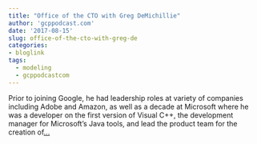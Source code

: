 ```yaml
---
title: "Office of the CTO with Greg DeMichillie"
author: 'gcppodcast.com'
date: '2017-08-15'
slug: office-of-the-cto-with-greg-de
categories:
- bloglink
tags:
  - modeling
  - gcppodcastcom
---
```


Prior to joining Google, he had leadership roles at variety of companies including Adobe and Amazon, as well as a decade at Microsoft where he was a developer on the first version of Visual C++, the development manager for Microsoft’s Java tools, and lead the product team for the creation of[... <i class="fas fa-external-link-alt"></i>](https://www.gcppodcast.com/post/episode-90-octo-with-greg-demichillie/)

